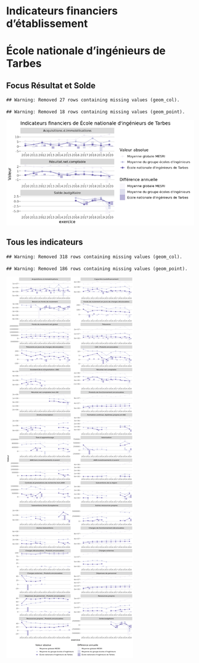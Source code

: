 Indicateurs financiers d’établissement
================

# École nationale d’ingénieurs de Tarbes

## Focus Résultat et Solde

    ## Warning: Removed 27 rows containing missing values (geom_col).

    ## Warning: Removed 18 rows containing missing values (geom_point).

![](école_nationale_d_ingénieurs_de_tarbes_files/figure-gfm/etab.focus-1.png)<!-- -->

## Tous les indicateurs

    ## Warning: Removed 318 rows containing missing values (geom_col).

    ## Warning: Removed 186 rows containing missing values (geom_point).

![](école_nationale_d_ingénieurs_de_tarbes_files/figure-gfm/etab-1.png)<!-- -->
